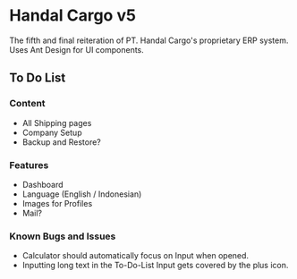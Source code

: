 # Handal Cargo v5

The fifth and final reiteration of PT. Handal Cargo's proprietary ERP system.  
Uses Ant Design for UI components.

## To Do List

### Content

- All Shipping pages
- Company Setup
- Backup and Restore?

### Features

- Dashboard
- Language (English / Indonesian)
- Images for Profiles
- Mail?

### Known Bugs and Issues

- Calculator should automatically focus on Input when opened.
- Inputting long text in the To-Do-List Input gets covered by the plus icon. 
